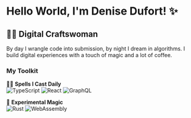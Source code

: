 # Hello World, I'm Denise Dufort! ✨

## 👩‍💻 Digital Craftswoman
By day I wrangle code into submission, by night I dream in algorithms. I build digital experiences with a touch of magic and a lot of coffee.

### My Toolkit
🧙‍♀️ **Spells I Cast Daily**  
![TypeScript](https://img.shields.io/badge/-TypeScript-007ACC?style=for-the-badge&logo=typescript&logoColor=white)
![React](https://img.shields.io/badge/-React-45b8d8?style=for-the-badge&logo=react&logoColor=white)
![GraphQL](https://img.shields.io/badge/-GraphQL-E10098?style=for-the-badge&logo=graphql&logoColor=white)

🔮 **Experimental Magic**  
![Rust](https://img.shields.io/badge/-Rust-000000?style=for-the-badge&logo=rust&logoColor=white)
![WebAssembly](https://img.shields.io/badge/-WebAssembly-654FF0?style=for-the-badge&logo=webassembly&logoColor=white)
